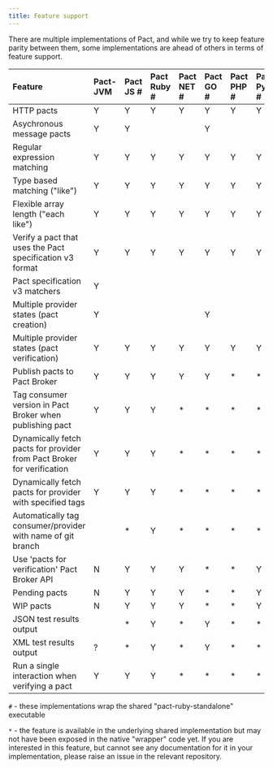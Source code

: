 ```yaml
---
title: Feature support
---
```


There are multiple implementations of Pact, and while we try to keep feature parity between them, some implementations are ahead of others in terms of feature support.

| Feature | Pact-JVM | Pact JS \# | Pact Ruby \# | Pact NET \# | Pact GO \# | Pact PHP \# | Pact Python \# | Pact Swift \# | Pactman | Scala Pact |
| :--- | :--- | :--- | :--- | :--- | :--- | :--- | :--- | :--- | :--- | :--- |
| HTTP pacts | Y | Y | Y | Y | Y | Y | Y | Y | Y | Y |
| Asychronous message pacts | Y | Y |  |  | Y |  |  |  | ? |  |
| Regular expression matching | Y | Y | Y | Y | Y | Y | Y | Y | Y | Y |
| Type based matching \("like"\) | Y | Y | Y | Y | Y | Y | Y | Y | Y | Y |
| Flexible array length \("each like"\) | Y | Y | Y | Y | Y | Y | Y | Y | Y | Y |
| Verify a pact that uses the Pact specification v3 format | Y | Y | Y | Y | Y | Y | Y | Y | Y | ? |
| Pact specification v3 matchers | Y |  |  |  |  |  |  |  | Y | ? |
| Multiple provider states \(pact creation\) | Y |  |  |  | Y |  |  |  | ? | ? |
| Multiple provider states \(pact verification\) | Y | Y | Y | Y | Y | Y | Y | Y | ? | ? |
| Publish pacts to Pact Broker | Y | Y | Y | Y | Y | \* | \* | \* | Y | ? |
| Tag consumer version in Pact Broker when publishing pact | Y | Y | Y | \* | \* | \* | \* | \* | ? | ? |
| Dynamically fetch pacts for provider from Pact Broker for verification | Y | Y | Y | \* | \* | \* | \* | \* | Y | ? |
| Dynamically fetch pacts for provider with specified tags | Y | Y | Y | \* | \* | \* | \* | \* | ? | ? |
| Automatically tag consumer/provider with name of git branch |  | \* | Y | \* | \* | \* | \* | \* |  |  |
| Use 'pacts for verification' Pact Broker API | N | Y | Y | Y | \* | \* | Y | N | N | N |
| Pending pacts | N | Y | Y | Y | \* | \* | Y | N | N | N |
| WIP pacts | N | Y | Y | Y | \* | \* | Y | N | N | N |
| JSON test results output |  | \* | Y | \* | Y | \* | \* | \* |  |  |
| XML test results output | ? | \* | Y | \* | Y | \* | \* | \* |  |  |
| Run a single interaction when verifying a pact | Y | Y | Y | \* | \* | \* | \* | \* | ? | ? |

`#` - these implementations wrap the shared "pact-ruby-standalone" executable

`*` - the feature is available in the underlying shared implementation but may not have been exposed in the native "wrapper" code yet. If you are interested in this feature, but cannot see any documentation for it in your implementation, please raise an issue in the relevant repository.


